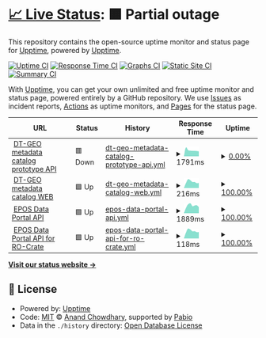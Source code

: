 # [📈 Live Status](https://upptime.github.io/upptime): <!--live status--> **🟧 Partial outage**

This repository contains the open-source uptime monitor and status page for [Upptime](https://upptime.js.org), powered by [Upptime](https://github.com/upptime/upptime).

[![Uptime CI](https://github.com/orviz/dtgeo/workflows/Uptime%20CI/badge.svg)](https://github.com/orviz/dtgeo/actions?query=workflow%3A%22Uptime+CI%22)
[![Response Time CI](https://github.com/orviz/dtgeo/workflows/Response%20Time%20CI/badge.svg)](https://github.com/orviz/dtgeo/actions?query=workflow%3A%22Response+Time+CI%22)
[![Graphs CI](https://github.com/orviz/dtgeo/workflows/Graphs%20CI/badge.svg)](https://github.com/orviz/dtgeo/actions?query=workflow%3A%22Graphs+CI%22)
[![Static Site CI](https://github.com/orviz/dtgeo/workflows/Static%20Site%20CI/badge.svg)](https://github.com/orviz/dtgeo/actions?query=workflow%3A%22Static+Site+CI%22)
[![Summary CI](https://github.com/orviz/dtgeo/workflows/Summary%20CI/badge.svg)](https://github.com/orviz/dtgeo/actions?query=workflow%3A%22Summary+CI%22)

With [Upptime](https://upptime.js.org), you can get your own unlimited and free uptime monitor and status page, powered entirely by a GitHub repository. We use [Issues](https://github.com/upptime/upptime/issues) as incident reports, [Actions](https://github.com/orviz/dtgeo/actions) as uptime monitors, and [Pages](https://upptime.github.io/upptime) for the status page.

<!--start: status pages-->
<!-- This summary is generated by Upptime (https://github.com/upptime/upptime) -->
<!-- Do not edit this manually, your changes will be overwritten -->
<!-- prettier-ignore -->
| URL | Status | History | Response Time | Uptime |
| --- | ------ | ------- | ------------- | ------ |
| <img alt="" src="https://icons.duckduckgo.com/ip3/ics-c.epos-ip.org.ico" height="13"> [DT-GEO metadata catalog prototype API](https://ics-c.epos-ip.org/development/k8s-epos-deploy/dt-geo/api/v1) | 🟥 Down | [dt-geo-metadata-catalog-prototype-api.yml](https://github.com/orviz/dtgeo/commits/HEAD/history/dt-geo-metadata-catalog-prototype-api.yml) | <details><summary><img alt="Response time graph" src="./graphs/dt-geo-metadata-catalog-prototype-api/response-time-week.png" height="20"> 1791ms</summary><br><a href="https://orviz.github.io/dtgeo/history/dt-geo-metadata-catalog-prototype-api"><img alt="Response time 1730" src="https://img.shields.io/endpoint?url=https%3A%2F%2Fraw.githubusercontent.com%2Forviz%2Fdtgeo%2FHEAD%2Fapi%2Fdt-geo-metadata-catalog-prototype-api%2Fresponse-time.json"></a><br><a href="https://orviz.github.io/dtgeo/history/dt-geo-metadata-catalog-prototype-api"><img alt="24-hour response time 1480" src="https://img.shields.io/endpoint?url=https%3A%2F%2Fraw.githubusercontent.com%2Forviz%2Fdtgeo%2FHEAD%2Fapi%2Fdt-geo-metadata-catalog-prototype-api%2Fresponse-time-day.json"></a><br><a href="https://orviz.github.io/dtgeo/history/dt-geo-metadata-catalog-prototype-api"><img alt="7-day response time 1791" src="https://img.shields.io/endpoint?url=https%3A%2F%2Fraw.githubusercontent.com%2Forviz%2Fdtgeo%2FHEAD%2Fapi%2Fdt-geo-metadata-catalog-prototype-api%2Fresponse-time-week.json"></a><br><a href="https://orviz.github.io/dtgeo/history/dt-geo-metadata-catalog-prototype-api"><img alt="30-day response time 1730" src="https://img.shields.io/endpoint?url=https%3A%2F%2Fraw.githubusercontent.com%2Forviz%2Fdtgeo%2FHEAD%2Fapi%2Fdt-geo-metadata-catalog-prototype-api%2Fresponse-time-month.json"></a><br><a href="https://orviz.github.io/dtgeo/history/dt-geo-metadata-catalog-prototype-api"><img alt="1-year response time 1730" src="https://img.shields.io/endpoint?url=https%3A%2F%2Fraw.githubusercontent.com%2Forviz%2Fdtgeo%2FHEAD%2Fapi%2Fdt-geo-metadata-catalog-prototype-api%2Fresponse-time-year.json"></a></details> | <details><summary><a href="https://orviz.github.io/dtgeo/history/dt-geo-metadata-catalog-prototype-api">0.00%</a></summary><a href="https://orviz.github.io/dtgeo/history/dt-geo-metadata-catalog-prototype-api"><img alt="All-time uptime 0.00%" src="https://img.shields.io/endpoint?url=https%3A%2F%2Fraw.githubusercontent.com%2Forviz%2Fdtgeo%2FHEAD%2Fapi%2Fdt-geo-metadata-catalog-prototype-api%2Fuptime.json"></a><br><a href="https://orviz.github.io/dtgeo/history/dt-geo-metadata-catalog-prototype-api"><img alt="24-hour uptime 0.00%" src="https://img.shields.io/endpoint?url=https%3A%2F%2Fraw.githubusercontent.com%2Forviz%2Fdtgeo%2FHEAD%2Fapi%2Fdt-geo-metadata-catalog-prototype-api%2Fuptime-day.json"></a><br><a href="https://orviz.github.io/dtgeo/history/dt-geo-metadata-catalog-prototype-api"><img alt="7-day uptime 0.00%" src="https://img.shields.io/endpoint?url=https%3A%2F%2Fraw.githubusercontent.com%2Forviz%2Fdtgeo%2FHEAD%2Fapi%2Fdt-geo-metadata-catalog-prototype-api%2Fuptime-week.json"></a><br><a href="https://orviz.github.io/dtgeo/history/dt-geo-metadata-catalog-prototype-api"><img alt="30-day uptime 0.00%" src="https://img.shields.io/endpoint?url=https%3A%2F%2Fraw.githubusercontent.com%2Forviz%2Fdtgeo%2FHEAD%2Fapi%2Fdt-geo-metadata-catalog-prototype-api%2Fuptime-month.json"></a><br><a href="https://orviz.github.io/dtgeo/history/dt-geo-metadata-catalog-prototype-api"><img alt="1-year uptime 0.00%" src="https://img.shields.io/endpoint?url=https%3A%2F%2Fraw.githubusercontent.com%2Forviz%2Fdtgeo%2FHEAD%2Fapi%2Fdt-geo-metadata-catalog-prototype-api%2Fuptime-year.json"></a></details>
| <img alt="" src="https://icons.duckduckgo.com/ip3/ics-c.epos-ip.org.ico" height="13"> [DT-GEO metadata catalog WEB](https://ics-c.epos-ip.org/development/k8s-epos-deploy/dt-geo/) | 🟩 Up | [dt-geo-metadata-catalog-web.yml](https://github.com/orviz/dtgeo/commits/HEAD/history/dt-geo-metadata-catalog-web.yml) | <details><summary><img alt="Response time graph" src="./graphs/dt-geo-metadata-catalog-web/response-time-week.png" height="20"> 216ms</summary><br><a href="https://orviz.github.io/dtgeo/history/dt-geo-metadata-catalog-web"><img alt="Response time 235" src="https://img.shields.io/endpoint?url=https%3A%2F%2Fraw.githubusercontent.com%2Forviz%2Fdtgeo%2FHEAD%2Fapi%2Fdt-geo-metadata-catalog-web%2Fresponse-time.json"></a><br><a href="https://orviz.github.io/dtgeo/history/dt-geo-metadata-catalog-web"><img alt="24-hour response time 175" src="https://img.shields.io/endpoint?url=https%3A%2F%2Fraw.githubusercontent.com%2Forviz%2Fdtgeo%2FHEAD%2Fapi%2Fdt-geo-metadata-catalog-web%2Fresponse-time-day.json"></a><br><a href="https://orviz.github.io/dtgeo/history/dt-geo-metadata-catalog-web"><img alt="7-day response time 216" src="https://img.shields.io/endpoint?url=https%3A%2F%2Fraw.githubusercontent.com%2Forviz%2Fdtgeo%2FHEAD%2Fapi%2Fdt-geo-metadata-catalog-web%2Fresponse-time-week.json"></a><br><a href="https://orviz.github.io/dtgeo/history/dt-geo-metadata-catalog-web"><img alt="30-day response time 235" src="https://img.shields.io/endpoint?url=https%3A%2F%2Fraw.githubusercontent.com%2Forviz%2Fdtgeo%2FHEAD%2Fapi%2Fdt-geo-metadata-catalog-web%2Fresponse-time-month.json"></a><br><a href="https://orviz.github.io/dtgeo/history/dt-geo-metadata-catalog-web"><img alt="1-year response time 235" src="https://img.shields.io/endpoint?url=https%3A%2F%2Fraw.githubusercontent.com%2Forviz%2Fdtgeo%2FHEAD%2Fapi%2Fdt-geo-metadata-catalog-web%2Fresponse-time-year.json"></a></details> | <details><summary><a href="https://orviz.github.io/dtgeo/history/dt-geo-metadata-catalog-web">100.00%</a></summary><a href="https://orviz.github.io/dtgeo/history/dt-geo-metadata-catalog-web"><img alt="All-time uptime 100.00%" src="https://img.shields.io/endpoint?url=https%3A%2F%2Fraw.githubusercontent.com%2Forviz%2Fdtgeo%2FHEAD%2Fapi%2Fdt-geo-metadata-catalog-web%2Fuptime.json"></a><br><a href="https://orviz.github.io/dtgeo/history/dt-geo-metadata-catalog-web"><img alt="24-hour uptime 100.00%" src="https://img.shields.io/endpoint?url=https%3A%2F%2Fraw.githubusercontent.com%2Forviz%2Fdtgeo%2FHEAD%2Fapi%2Fdt-geo-metadata-catalog-web%2Fuptime-day.json"></a><br><a href="https://orviz.github.io/dtgeo/history/dt-geo-metadata-catalog-web"><img alt="7-day uptime 100.00%" src="https://img.shields.io/endpoint?url=https%3A%2F%2Fraw.githubusercontent.com%2Forviz%2Fdtgeo%2FHEAD%2Fapi%2Fdt-geo-metadata-catalog-web%2Fuptime-week.json"></a><br><a href="https://orviz.github.io/dtgeo/history/dt-geo-metadata-catalog-web"><img alt="30-day uptime 100.00%" src="https://img.shields.io/endpoint?url=https%3A%2F%2Fraw.githubusercontent.com%2Forviz%2Fdtgeo%2FHEAD%2Fapi%2Fdt-geo-metadata-catalog-web%2Fuptime-month.json"></a><br><a href="https://orviz.github.io/dtgeo/history/dt-geo-metadata-catalog-web"><img alt="1-year uptime 100.00%" src="https://img.shields.io/endpoint?url=https%3A%2F%2Fraw.githubusercontent.com%2Forviz%2Fdtgeo%2FHEAD%2Fapi%2Fdt-geo-metadata-catalog-web%2Fuptime-year.json"></a></details>
| <img alt="" src="https://icons.duckduckgo.com/ip3/www.ics-c.epos-eu.org.ico" height="13"> [EPOS Data Portal API](https://www.ics-c.epos-eu.org/api/v1/) | 🟩 Up | [epos-data-portal-api.yml](https://github.com/orviz/dtgeo/commits/HEAD/history/epos-data-portal-api.yml) | <details><summary><img alt="Response time graph" src="./graphs/epos-data-portal-api/response-time-week.png" height="20"> 1889ms</summary><br><a href="https://orviz.github.io/dtgeo/history/epos-data-portal-api"><img alt="Response time 1918" src="https://img.shields.io/endpoint?url=https%3A%2F%2Fraw.githubusercontent.com%2Forviz%2Fdtgeo%2FHEAD%2Fapi%2Fepos-data-portal-api%2Fresponse-time.json"></a><br><a href="https://orviz.github.io/dtgeo/history/epos-data-portal-api"><img alt="24-hour response time 1515" src="https://img.shields.io/endpoint?url=https%3A%2F%2Fraw.githubusercontent.com%2Forviz%2Fdtgeo%2FHEAD%2Fapi%2Fepos-data-portal-api%2Fresponse-time-day.json"></a><br><a href="https://orviz.github.io/dtgeo/history/epos-data-portal-api"><img alt="7-day response time 1889" src="https://img.shields.io/endpoint?url=https%3A%2F%2Fraw.githubusercontent.com%2Forviz%2Fdtgeo%2FHEAD%2Fapi%2Fepos-data-portal-api%2Fresponse-time-week.json"></a><br><a href="https://orviz.github.io/dtgeo/history/epos-data-portal-api"><img alt="30-day response time 1918" src="https://img.shields.io/endpoint?url=https%3A%2F%2Fraw.githubusercontent.com%2Forviz%2Fdtgeo%2FHEAD%2Fapi%2Fepos-data-portal-api%2Fresponse-time-month.json"></a><br><a href="https://orviz.github.io/dtgeo/history/epos-data-portal-api"><img alt="1-year response time 1918" src="https://img.shields.io/endpoint?url=https%3A%2F%2Fraw.githubusercontent.com%2Forviz%2Fdtgeo%2FHEAD%2Fapi%2Fepos-data-portal-api%2Fresponse-time-year.json"></a></details> | <details><summary><a href="https://orviz.github.io/dtgeo/history/epos-data-portal-api">100.00%</a></summary><a href="https://orviz.github.io/dtgeo/history/epos-data-portal-api"><img alt="All-time uptime 99.83%" src="https://img.shields.io/endpoint?url=https%3A%2F%2Fraw.githubusercontent.com%2Forviz%2Fdtgeo%2FHEAD%2Fapi%2Fepos-data-portal-api%2Fuptime.json"></a><br><a href="https://orviz.github.io/dtgeo/history/epos-data-portal-api"><img alt="24-hour uptime 100.00%" src="https://img.shields.io/endpoint?url=https%3A%2F%2Fraw.githubusercontent.com%2Forviz%2Fdtgeo%2FHEAD%2Fapi%2Fepos-data-portal-api%2Fuptime-day.json"></a><br><a href="https://orviz.github.io/dtgeo/history/epos-data-portal-api"><img alt="7-day uptime 100.00%" src="https://img.shields.io/endpoint?url=https%3A%2F%2Fraw.githubusercontent.com%2Forviz%2Fdtgeo%2FHEAD%2Fapi%2Fepos-data-portal-api%2Fuptime-week.json"></a><br><a href="https://orviz.github.io/dtgeo/history/epos-data-portal-api"><img alt="30-day uptime 99.83%" src="https://img.shields.io/endpoint?url=https%3A%2F%2Fraw.githubusercontent.com%2Forviz%2Fdtgeo%2FHEAD%2Fapi%2Fepos-data-portal-api%2Fuptime-month.json"></a><br><a href="https://orviz.github.io/dtgeo/history/epos-data-portal-api"><img alt="1-year uptime 99.83%" src="https://img.shields.io/endpoint?url=https%3A%2F%2Fraw.githubusercontent.com%2Forviz%2Fdtgeo%2FHEAD%2Fapi%2Fepos-data-portal-api%2Fuptime-year.json"></a></details>
| <img alt="" src="https://icons.duckduckgo.com/ip3/ics-c.epos-ip.org.ico" height="13"> [EPOS Data Portal API for RO-Crate](https://ics-c.epos-ip.org/rocrateservice/eposgeojson) | 🟩 Up | [epos-data-portal-api-for-ro-crate.yml](https://github.com/orviz/dtgeo/commits/HEAD/history/epos-data-portal-api-for-ro-crate.yml) | <details><summary><img alt="Response time graph" src="./graphs/epos-data-portal-api-for-ro-crate/response-time-week.png" height="20"> 118ms</summary><br><a href="https://orviz.github.io/dtgeo/history/epos-data-portal-api-for-ro-crate"><img alt="Response time 127" src="https://img.shields.io/endpoint?url=https%3A%2F%2Fraw.githubusercontent.com%2Forviz%2Fdtgeo%2FHEAD%2Fapi%2Fepos-data-portal-api-for-ro-crate%2Fresponse-time.json"></a><br><a href="https://orviz.github.io/dtgeo/history/epos-data-portal-api-for-ro-crate"><img alt="24-hour response time 101" src="https://img.shields.io/endpoint?url=https%3A%2F%2Fraw.githubusercontent.com%2Forviz%2Fdtgeo%2FHEAD%2Fapi%2Fepos-data-portal-api-for-ro-crate%2Fresponse-time-day.json"></a><br><a href="https://orviz.github.io/dtgeo/history/epos-data-portal-api-for-ro-crate"><img alt="7-day response time 118" src="https://img.shields.io/endpoint?url=https%3A%2F%2Fraw.githubusercontent.com%2Forviz%2Fdtgeo%2FHEAD%2Fapi%2Fepos-data-portal-api-for-ro-crate%2Fresponse-time-week.json"></a><br><a href="https://orviz.github.io/dtgeo/history/epos-data-portal-api-for-ro-crate"><img alt="30-day response time 127" src="https://img.shields.io/endpoint?url=https%3A%2F%2Fraw.githubusercontent.com%2Forviz%2Fdtgeo%2FHEAD%2Fapi%2Fepos-data-portal-api-for-ro-crate%2Fresponse-time-month.json"></a><br><a href="https://orviz.github.io/dtgeo/history/epos-data-portal-api-for-ro-crate"><img alt="1-year response time 127" src="https://img.shields.io/endpoint?url=https%3A%2F%2Fraw.githubusercontent.com%2Forviz%2Fdtgeo%2FHEAD%2Fapi%2Fepos-data-portal-api-for-ro-crate%2Fresponse-time-year.json"></a></details> | <details><summary><a href="https://orviz.github.io/dtgeo/history/epos-data-portal-api-for-ro-crate">100.00%</a></summary><a href="https://orviz.github.io/dtgeo/history/epos-data-portal-api-for-ro-crate"><img alt="All-time uptime 100.00%" src="https://img.shields.io/endpoint?url=https%3A%2F%2Fraw.githubusercontent.com%2Forviz%2Fdtgeo%2FHEAD%2Fapi%2Fepos-data-portal-api-for-ro-crate%2Fuptime.json"></a><br><a href="https://orviz.github.io/dtgeo/history/epos-data-portal-api-for-ro-crate"><img alt="24-hour uptime 100.00%" src="https://img.shields.io/endpoint?url=https%3A%2F%2Fraw.githubusercontent.com%2Forviz%2Fdtgeo%2FHEAD%2Fapi%2Fepos-data-portal-api-for-ro-crate%2Fuptime-day.json"></a><br><a href="https://orviz.github.io/dtgeo/history/epos-data-portal-api-for-ro-crate"><img alt="7-day uptime 100.00%" src="https://img.shields.io/endpoint?url=https%3A%2F%2Fraw.githubusercontent.com%2Forviz%2Fdtgeo%2FHEAD%2Fapi%2Fepos-data-portal-api-for-ro-crate%2Fuptime-week.json"></a><br><a href="https://orviz.github.io/dtgeo/history/epos-data-portal-api-for-ro-crate"><img alt="30-day uptime 100.00%" src="https://img.shields.io/endpoint?url=https%3A%2F%2Fraw.githubusercontent.com%2Forviz%2Fdtgeo%2FHEAD%2Fapi%2Fepos-data-portal-api-for-ro-crate%2Fuptime-month.json"></a><br><a href="https://orviz.github.io/dtgeo/history/epos-data-portal-api-for-ro-crate"><img alt="1-year uptime 100.00%" src="https://img.shields.io/endpoint?url=https%3A%2F%2Fraw.githubusercontent.com%2Forviz%2Fdtgeo%2FHEAD%2Fapi%2Fepos-data-portal-api-for-ro-crate%2Fuptime-year.json"></a></details>

<!--end: status pages-->

[**Visit our status website →**](https://upptime.github.io/upptime)

## 📄 License

- Powered by: [Upptime](https://github.com/upptime/upptime)
- Code: [MIT](./LICENSE) © [Anand Chowdhary](https://anandchowdhary.com), supported by [Pabio](https://pabio.com)
- Data in the `./history` directory: [Open Database License](https://opendatacommons.org/licenses/odbl/1-0/)
